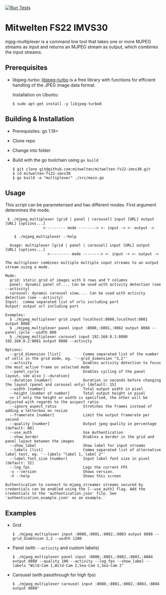 [![Run Tests](https://github.com/mitwelten/mitwelten-fs22-imvs30/actions/workflows/tests.yml/badge.svg)](https://github.com/mitwelten/mitwelten-fs22-imvs30/actions/workflows/tests.yml)

# Mitwelten FS22 IMVS30

mjpg-multiplexer is a command line tool that takes one or more MJPEG streams as input and returns an
MJPEG stream as output, which combines the input streams.

## Prerequisites

- libjpeg-turbo:
  [libjpeg-turbo](https://libjpeg-turbo.org/) is a free library with functions for efficient
  handling of the JPEG image data format.

    Installation on Ubuntu:
    ```
    $ sudo apt-get install -y libjpeg-turbo8
    ```

## Building & Installation

- Prerequisites: go 1.19+

- Clone repo
- Change into folder
- Build with the go toolchain using `go build`

    ```
    $ git clone git@github.com:mitwelten/mitwelten-fs22-imvs30.git
    $ cd mitwelten-fs22-imvs30
    $ go build -o "multiplexer" ./src/main.go
    ```

## Usage

This script can be parameterised and has different modes. First argument determines the mode.

```
 $ ./mjpeg_multiplexer [grid | panel | carousel] input [URL] output [URL] [options...]
                 <--------- mode --------> <- input -> <- output ->
```

```
    $ ./mjpeg_multiplexer --help
    
  Usage: multiplexer [grid | panel | carousel] input [URL] output [URL] [options...]
                   <--------- mode --------> <- input -> <- output ->

The multiplexer combines multiple multiple input streams to an output stream using a mode.

Mode:
  grid: static grid of images with X rows and Y columns
  panel: dynamic panel of.... Can be used with activity detection (see --activity)
  carousel: dynamic carousel view.... Can be used with activity detection (see --activity)
Input:  comma separated list of urls including port
Output: output url including port

Examples: 
  $ ./mjpeg_multiplexer grid input localhost:8080,localhost:8081 output 8088
  $ ./mjpeg_multiplexer panel input :8080,:8081,:8082 output 8088 --panel_cycle --width 800 
  $ ./mjpeg_multiplexer carousel input 192.168.0.1:8080 192.168.0.2:8081 output 8088 --activity

Options:
  --grid_dimension [list]          Comma separated list of the number of cells in the grid mode, eg. '--grid_dimension "3,2"'
  --activity                       Enables activity detection to focus the most active frame on selected mode
  --panel_cycle                    Enables cycling of the panel layout, see also [--duration] 
  --duration [number]              Duration in seconds before changing the layout (panel and carousel only) [default: 15]
  --width [number]                 Total output width in pixel
  --height [number of number]      Total output height in pixel
  => if only the height or width is specified, the other will be adjusted with regards to the ascpect ratio
  --ignore_aspect_ratio            Stretches the frames instead of adding a letterbox on resize
  --framerate [number]             Limit the output framerate per second
  --quality [number]               Output jpeg quality in percentage [default: 80]
  --use_auth                       Use Authentication
  --show_border                    Enables a border in the grid and panel layout between the images
  --show_label                     Show label for input streams
  --labels [list]                  Comma separated list of alternative label text, eg. '--labels "label 1, label 2"'
  --label_font_size [number]       Input label font size in pixel [default: 32]
  --log_fps                        Logs the current FPS 
  -v --version                     Shows version.
  -h --help                        Shows this screen

Authentication to connect to mjpeg_streamer streams secured by credentials can be enabled using the [--use_auth] flag. Add the credentials to the 'authentication.json' file. See 'authentication_example.json' as an example.`
```

## Examples

- Grid 
    ```
    $ ./mjpeg_multiplexer input :8080,:8081,:8082,:8083 output 8088 --grid_dimension 2,2 --width 1280
    ```

- Panel (with `--activity` and custom labels)
    ```
    $ ./mjpeg_multiplexer panel input :8080,:8081,:8082,:8083,:8084 output 8088 --quality 100 --activity --log_fps --show_label --labels "Wild-Cam 1,Wild-Cam 2,Sea-Cam 1,Sea-Cam 2"
    ```

- Carousel (with passthrough for high fps)
    ```
    $ ./mjpeg_multiplexer carousel input :8080,:8081,:8082,:8083,:8084 output 8088"
    ```
